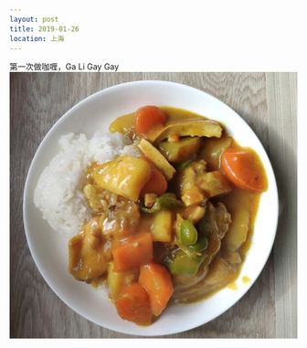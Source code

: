 ```yaml
---
layout: post
title: 2019-01-26
location: 上海
---
```

第一次做咖喱，Ga Li Gay Gay
![咖喱炒饭](/assets/images/tweets/20190126_1.jpg)